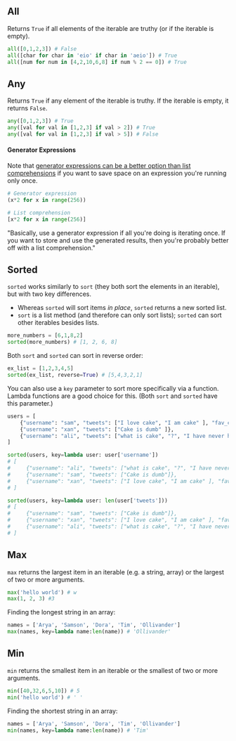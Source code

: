 ## All

Returns `True` if all elements of the iterable are truthy (or if the iterable is empty).

```python
all([0,1,2,3]) # False
all([char for char in 'eio' if char in 'aeio']) # True
all([num for num in [4,2,10,6,8] if num % 2 == 0]) # True
```

## Any

Returns `True` if any element of the iterable is truthy. If the iterable is empty, it returns
`False`.

```python
any([0,1,2,3]) # True
any([val for val in [1,2,3] if val > 2]) # True
any([val for val in [1,2,3] if val > 5]) # False
```

#### Generator Expressions

Note that
[generator expressions can be a better option than list comprehensions](https://stackoverflow.com/questions/47789/generator-expressions-vs-list-comprehension)
if you want to save space on an expression you're running only once.

```python
# Generator expression
(x*2 for x in range(256))

# List comprehension
[x*2 for x in range(256)]
```

"Basically, use a generator expression if all you're doing is iterating once. If you want to store
and use the generated results, then you're probably better off with a list comprehension."

## Sorted

`sorted` works similarly to `sort` (they both sort the elements in an iterable), but with two key
differences.

- Whereas `sorted` will sort items _in place_, `sorted` returns a new sorted list.
- `sort` is a list method (and therefore can only sort lists); `sorted` can sort other iterables
  besides lists.

```python
more_numbers = [6,1,8,2]
sorted(more_numbers) # [1, 2, 6, 8]
```

Both `sort` and `sorted` can sort in reverse order:

```python
ex_list = [1,2,3,4,5]
sorted(ex_list, reverse=True) # [5,4,3,2,1]
```

You can also use a `key` parameter to sort more specifically via a function. Lambda functions are a
good choice for this. (Both `sort` and `sorted` have this parameter.)

```python
users = [
    {"username": "sam", "tweets": ["I love cake", "I am cake" ], "fav_color": "red"},
    {"username": "xan", "tweets": ["Cake is dumb" ]},
    {"username": "ali", "tweets": ["what is cake", "?", "I have never heard of this food" ]},
]

sorted(users, key=lambda user: user['username'])
# [
#     {"username": "ali", "tweets": ["what is cake", "?", "I have never heard of this food" ]},
#     {"username": "sam", "tweets": ["Cake is dumb"]},
#     {"username": "xan", "tweets": ["I love cake", "I am cake" ], "fav_color": "red"},
# ]

sorted(users, key=lambda user: len(user['tweets']))
# [
#     {"username": "sam", "tweets": ["Cake is dumb"]},
#     {"username": "xan", "tweets": ["I love cake", "I am cake" ], "fav_color": "red"},
#     {"username": "ali", "tweets": ["what is cake", "?", "I have never heard of this food" ]},
# ]
```

## Max

`max` returns the largest item in an iterable (e.g. a string, array) or the largest of two or more
arguments.

```python
max('hello world') # w
max(1, 2, 3) #3
```

Finding the longest string in an array:

```python
names = ['Arya', 'Samson', 'Dora', 'Tim', 'Ollivander']
max(names, key=lambda name:len(name)) # 'Ollivander'
```

## Min

`min` returns the smallest item in an iterable or the smallest of two or more arguments.

```python
min([40,32,6,5,10]) # 5
min('hello world') # ' '
```

Finding the shortest string in an array:

```python
names = ['Arya', 'Samson', 'Dora', 'Tim', 'Ollivander']
min(names, key=lambda name:len(name)) # 'Tim'
```

